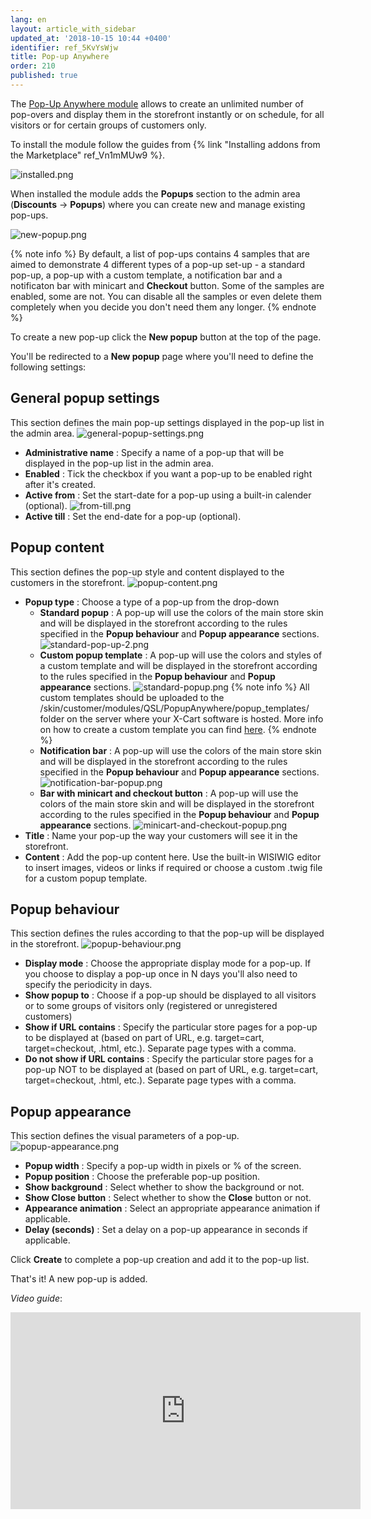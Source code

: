 ```yaml
---
lang: en
layout: article_with_sidebar
updated_at: '2018-10-15 10:44 +0400'
identifier: ref_5KvYsWjw
title: Pop-up Anywhere
order: 210
published: true
---
```

The [Pop-Up Anywhere module](https://market.x-cart.com/addons/popup-anywhere.html "Pop-up Anywhere") allows to create an unlimited number of pop-overs and display them in the storefront instantly or on schedule, for all visitors or for certain groups of customers only. 

To install the module follow the guides from {% link "Installing addons from the Marketplace" ref_Vn1mMUw9 %}.

![installed.png]({{site.baseurl}}/attachments/ref_5KvYsWjw/installed.png)

When installed the module adds the **Popups** section to the admin area (**Discounts** -> **Popups**) where you can create new and manage existing pop-ups.

![new-popup.png]({{site.baseurl}}/attachments/ref_5KvYsWjw/new-popup.png)

{% note info %}
By default, a list of pop-ups contains 4 samples that are aimed to demonstrate 4 different types of a pop-up set-up - a standard pop-up, a pop-up with a custom template, a notification bar and a notificaton bar with minicart and **Checkout** button. Some of the samples are enabled, some are not. You can disable all the samples or even delete them completely when you decide you don't need them any longer.
{% endnote %}

To create a new pop-up click the **New popup** button at the top of the page. 

You'll be redirected to a **New popup** page where you'll need to define the following settings:

## General popup settings
   
   This section defines the main pop-up settings displayed in the pop-up list in the admin area.
   ![general-popup-settings.png]({{site.baseurl}}/attachments/ref_5KvYsWjw/general-popup-settings.png)
   * **Administrative name** : Specify a name of a pop-up that will be displayed in the pop-up list in the admin area.
   * **Enabled** : Tick the checkbox if you want a pop-up to be enabled right after it's created.
   * **Active from** : Set the start-date for a pop-up using a built-in calender (optional).
     ![from-till.png]({{site.baseurl}}/attachments/ref_5KvYsWjw/from-till.png)
   * **Active till** : Set the end-date for a pop-up (optional).

## Popup content
   
   This section defines the pop-up style and content displayed to the customers in the storefront.
   ![popup-content.png]({{site.baseurl}}/attachments/ref_5KvYsWjw/popup-content.png)
   * **Popup type** : Choose a type of a pop-up from the drop-down
     * **Standard popup** : A pop-up will use the colors of the main store skin and will be displayed in the storefront according to the rules specified in the **Popup behaviour** and **Popup appearance** sections.
       ![standard-pop-up-2.png]({{site.baseurl}}/attachments/ref_5KvYsWjw/standard-pop-up-2.png)
     * **Custom popup template** : A pop-up will use the colors and styles of a custom template and will be displayed in the storefront according to the rules specified in the **Popup behaviour** and **Popup appearance** sections.
       ![standard-popup.png]({{site.baseurl}}/attachments/ref_5KvYsWjw/standard-popup.png)
       {% note info %}
       All custom templates should be uploaded to the /skin/customer/modules/QSL/PopupAnywhere/popup_templates/ folder on the server where your X-Cart software is hosted. More info on how to create a custom template you can find [here](https://devs.x-cart.com/basics/templates_and_interfaces.html "Pop-up Anywhere"). 
       {% endnote %}
     * **Notification bar** : A pop-up will use the colors of the main store skin and will be displayed in the storefront according to the rules specified in the **Popup behaviour** and **Popup appearance** sections.
       ![notification-bar-popup.png]({{site.baseurl}}/attachments/ref_5KvYsWjw/notification-bar-popup.png)
     * **Bar with minicart and checkout button** : A pop-up will use the colors of the main store skin and will be displayed in the storefront according to the rules specified in the **Popup behaviour** and **Popup appearance** sections.
       ![minicart-and-checkout-popup.png]({{site.baseurl}}/attachments/ref_5KvYsWjw/minicart-and-checkout-popup.png)
   * **Title** : Name your pop-up the way your customers will see it in the storefront.
   * **Content** : Add the pop-up content here. Use the built-in WISIWIG editor to insert images, videos or links if required or choose a custom .twig file for a custom popup template. 

## Popup behaviour

   This section defines the rules according to that the pop-up will be displayed in the storefront.
   ![popup-behaviour.png]({{site.baseurl}}/attachments/ref_5KvYsWjw/popup-behaviour.png)
   * **Display mode** : Choose the appropriate display mode for a pop-up. If you choose to display a pop-up once in N days you'll also need to specify the periodicity in days.
   * **Show popup to** : Choose if a pop-up should be displayed to all visitors or to some groups of visitors only (registered or unregistered customers)
   * **Show if URL contains** : Specify the particular store pages for a pop-up to be displayed at (based on part of URL, e.g. target=cart, target=checkout, .html, etc.). Separate page types with a comma.
   * **Do not show if URL contains** : Specify the particular store pages for a pop-up NOT to be displayed at (based on part of URL, e.g. target=cart, target=checkout, .html, etc.). Separate page types with a comma.
   
## Popup appearance
   
   This section defines the visual parameters of a pop-up.
   ![popup-appearance.png]({{site.baseurl}}/attachments/ref_5KvYsWjw/popup-appearance.png)
   * **Popup width** : Specify a pop-up width in pixels or % of the screen. 
   * **Popup position** : Choose the preferable pop-up position.
   * **Show background** : Select whether to show the background or not.
   * **Show Close button** : Select whether to show the **Close** button or not.
   * **Appearance animation** : Select an appropriate appearance animation if applicable.
   * **Delay (seconds)** : Set a delay on a pop-up appearance in seconds if applicable.

Click **Create** to complete a pop-up creation and add it to the pop-up list. 

That's it! A new pop-up is added.

_Video guide_:

<iframe width="560" height="315" src="https://www.youtube.com/embed/m8PKa7LVUcw" frameborder="0" allow="autoplay; encrypted-media" allowfullscreen></iframe>